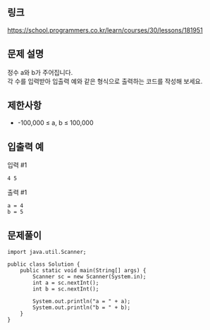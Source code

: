 ## 링크
https://school.programmers.co.kr/learn/courses/30/lessons/181951

## 문제 설명
정수 a와 b가 주어집니다.   
각 수를 입력받아 입출력 예와 같은 형식으로 출력하는 코드를 작성해 보세요.

## 제한사항
- -100,000 ≤ a, b ≤ 100,000

## 입출력 예
입력 #1
```text
4 5
```

출력 #1
```text
a = 4
b = 5
```

## 문제풀이
```text
import java.util.Scanner;

public class Solution {
    public static void main(String[] args) {
        Scanner sc = new Scanner(System.in);
        int a = sc.nextInt();
        int b = sc.nextInt();

        System.out.println("a = " + a);
        System.out.println("b = " + b);
    }
}
```